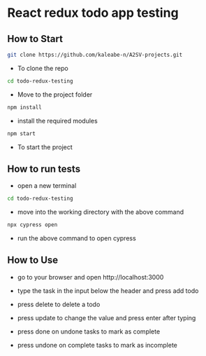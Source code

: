 # React redux todo app testing
## How to Start
```bash
git clone https://github.com/kaleabe-n/A2SV-projects.git
```
- To clone the repo
```bash
cd todo-redux-testing
```
- Move to the project folder
```bash
npm install
```
- install the required modules
```bash
npm start
```
- To start the project
## How to run tests

- open a new terminal


```bash
cd todo-redux-testing
```

- move into the working directory with the above command

```bash
npx cypress open
```

- run the above command to open cypress

## How to Use

- go to your browser and open http://localhost:3000

- type the task in the input below the header and press add todo

- press delete to delete a todo

- press update to change the value and press enter after typing

- press done on undone tasks to mark as complete

- press undone on complete tasks to mark as incomplete